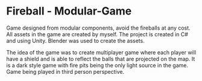 # Fireball - Modular-Game

Game designed from modular components, avoid the fireballs at any cost. All assets in the game are created by myself.
The project is created in C# and using Unity. Blender was used to create the assets. 

The idea of the game was to create multiplayer game where each player will have a shield and is able to reflect the balls
that are projected on the map. It is a dark style game with fire pits being the only light source in the game. 
Game being played in third person perspective. 
